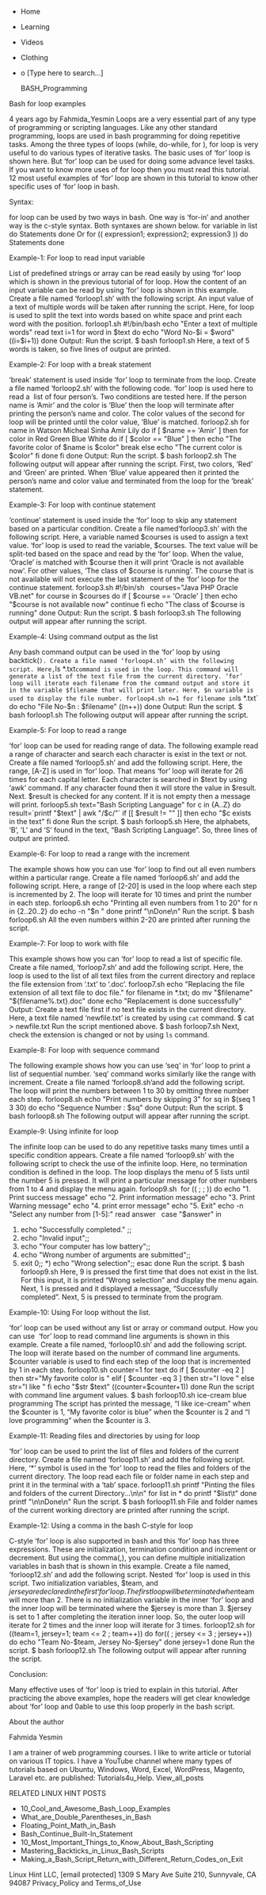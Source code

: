 





















































* Home
* Learning
* Videos
* Clothing
*
  o [Type here to search...]


   BASH_Programming


Bash for loop examples

4 years ago
by Fahmida_Yesmin
Loops are a very essential part of any type of programming or scripting
languages. Like any other standard programming, loops are used in bash
programming for doing repetitive tasks. Among the three types of loops (while,
do-while, for ), for loop is very useful to do various types of iterative
tasks. The basic uses of ‘for’ loop is shown here. But ‘for’ loop can be used
for doing some advance level tasks. If you want to know more uses of for loop
then you must read this tutorial. 12 most useful examples of ‘for’ loop are
shown in this tutorial to know other specific uses of ‘for’ loop in bash.

Syntax:

for loop can be used by two ways in bash. One way is ‘for-in’ and another way
is the c-style syntax. Both syntaxes are shown below.
for variable in list
do
Statements
done
Or
for (( expression1; expression2; expression3 ))
do
Statements
done

Example-1: For loop to read input variable

List of predefined strings or array can be read easily by using ‘for’ loop
which is shown in the previous tutorial of for loop. How the content of an
input variable can be read by using ‘for’ loop is shown in this example. Create
a file named ‘forloop1.sh’ with the following script. An input value of a text
of multiple words will be taken after running the script. Here, for loop is
used to split the text into words based on white space and print each word with
the position.
forloop1.sh
#!/bin/bash
echo "Enter a text of multiple words"
read text
i=1
for word in $text
do
echo "Word No-$i = $word"
((i=$i+1))
done
Output:
Run the script.
$ bash forloop1.sh
Here, a text of 5 words is taken, so five lines of output are printed.

Example-2: For loop with a break statement

‘break’ statement is used inside ‘for’ loop to terminate from the loop. Create
a file named ‘forloop2.sh’ with the following code. ‘for’ loop is used here to
read a  list of four person’s. Two conditions are tested here. If the person
name is ‘Amir’ and the color is ‘Blue’ then the loop will terminate after
printing the person’s name and color. The color values of the second for loop
will be printed until the color value, ‘Blue’ is matched.
forloop2.sh
for name in Watson Micheal Sinha Amir Lily
do
if [ $name == 'Amir' ]
then
for color in Red Green Blue White
do
if [ $color == "Blue" ]
then
echo "The favorite color of $name is $color"
break
else
echo "The current color is $color"
fi
done
fi
done
Output:
Run the script.
$ bash forloop2.sh
The following output will appear after running the script. First, two colors,
‘Red’ and ‘Green’ are printed. When ‘Blue’ value appeared then it printed the
person’s name and color value and terminated from the loop for the ‘break’
statement.

Example-3: For loop with continue statement

‘continue’ statement is used inside the ‘for’ loop to skip any statement based
on a particular condition. Create a file named‘forloop3.sh’ with the following
script. Here, a variable named $courses is used to assign a text value. ‘for’
loop is used to read the variable, $courses. The text value will be split-ted
based on the space and read by the ‘for’ loop. When the value, ‘Oracle’ is
matched with $course then it will print ‘Oracle is not available now’. For
other values, ‘The class of $course is running’. The course that is not
available will not execute the last statement of the ‘for’ loop for the
continue statement.
forloop3.sh
#!/bin/sh
 
courses="Java PHP Oracle VB.net"
for course in $courses
do
if [ $course == 'Oracle' ]
then
echo "$course is not available now"
continue
fi
echo "The class of $course is running"
done
Output:
Run the script.
$ bash forloop3.sh
The following output will appear after running the script.

Example-4: Using command output as the list

Any bash command output can be used in the ‘for’ loop by using backtick(`).
Create a file named ‘forloop4.sh’ with the following script. Here,`ls *.txt`
command is used in the loop. This command will generate a list of the text file
from the current directory. ‘for’ loop will iterate each filename from the
command output and store it in the variable $filename that will print later.
Here, $n variable is used to display the file number.
forloop4.sh
n=1
for filename in `ls *.txt`
do
echo "File No-$n : $filename"
((n++))
done
Output:
Run the script.
$ bash forloop1.sh
The following output will appear after running the script.

Example-5: For loop to read a range

‘for’ loop can be used for reading range of data. The following example read a
range of character and search each character is exist in the text or not.
Create a file named ‘forloop5.sh’ and add the following script. Here, the
range, [A-Z] is used in ‘for’ loop. That means ‘for’ loop will iterate for 26
times for each capital letter. Each character is searched in $text by using
‘awk’ command. If any character found then it will store the value in $result.
Next. $result is checked for any content. If it is not empty then a message
will print.
forloop5.sh
text="Bash Scripting Language"
for c in {A..Z}
do
result=`printf "$text" | awk "/$c/"`
if [[ $result != "" ]]
then
echo "$c exists in the text"
fi
done
Run the script.
$ bash forloop5.sh
Here, the alphabets, ‘B’, ‘L’ and ‘S’ found in the text, “Bash Scripting
Language”. So, three lines of output are printed.

Example-6: For loop to read a range with the increment

The example shows how you can use ‘for’ loop to find out all even numbers
within a particular range. Create a file named ‘forloop6.sh’ and add the
following script. Here, a range of [2-20] is used in the loop where each step
is incremented by 2. The loop will iterate for 10 times and print the number in
each step.
forloop6.sh
echo "Printing all even numbers from 1 to 20"
for n in {2..20..2}
do
echo -n "$n "
done
printf "\nDone\n"
Run the script.
$ bash forloop6.sh
All the even numbers within 2-20 are printed after running the script.
 

Example-7: For loop to work with file

This example shows how you can ‘for’ loop to read a list of specific file.
Create a file named, ‘forloop7.sh’ and add the following script. Here, the loop
is used to the list of all text files from the current directory and replace
the file extension from ‘.txt’ to ‘.doc’.
forloop7.sh
echo "Replacing the file extension of all text file to doc file."
for filename in *.txt; do
mv "$filename" "${filename%.txt}.doc"
done
echo "Replacement is done successfully"
Output:
Create a text file first if no text file exists in the current directory. Here,
a text file named ‘newfile.txt’ is created by using `cat` command.
$ cat > newfile.txt
Run the script mentioned above.
$ bash forloop7.sh
Next, check the extension is changed or not by using `ls` command.

Example-8: For loop with sequence command

The following example shows how you can use ‘seq‘ in ‘for’ loop to print a list
of sequential number. ‘seq’ command works similarly like the range with
increment. Create a file named ‘forloop8.sh’and add the following script. The
loop will print the numbers between 1 to 30 by omitting three number each step.
forloop8.sh
echo "Print numbers by skipping 3"
for sq in $(seq 1 3 30)
do
echo "Sequence Number : $sq"
done
Output:
Run the script.
$ bash forloop8.sh
The following output will appear after running the script.

Example-9: Using infinite for loop

The infinite loop can be used to do any repetitive tasks many times until a
specific condition appears. Create a file named ‘forloop9.sh’ with the
following script to check the use of the infinite loop. Here, no termination
condition is defined in the loop. The loop displays the menu of 5 lists until
the number 5 is pressed. It will print a particular message for other numbers
from 1 to 4 and display the menu again.
forloop9.sh 
for (( ; ; ))
do
echo "1. Print success message"
echo "2. Print information message"
echo "3. Print Warning message"
echo "4. print error message"
echo "5. Exit"
echo -n "Select any number from [1-5]:"
read answer
 
case "$answer" in
1) echo "Successfully completed." ;;
2) echo "Invalid input";;
3) echo "Your computer has low battery";;
4) echo "Wrong number of arguments are submitted";;
5) exit 0;;
*) echo "Wrong selection";;
esac
done
Run the script.
$ bash forloop9.sh
Here, 9 is pressed the first time that does not exist in the list. For this
input, it is printed “Wrong selection” and display the menu again. Next, 1 is
pressed and it displayed a message, “Successfully completed”. Next, 5 is
pressed to terminate from the program.

Example-10: Using For loop without the list.

‘for’ loop can be used without any list or array or command output. How you can
use  ‘for’ loop to read command line arguments is shown in this example. Create
a file named, ‘forloop10.sh’ and add the following script. The loop will
iterate based on the number of command line arguments. $counter variable is
used to find each step of the loop that is incremented by 1 in each step.
forloop10.sh
counter=1
for text
do
if [ $counter -eq 2 ]
then
str="My favorite color is "
elif [ $counter -eq 3 ]
then
str="I love "
else
str="I like "
fi
echo "$str $text"
((counter=$counter+1))
done
Run the script with command line argument values.
$ bash forloop10.sh ice-cream blue programming
The script has printed the message, “I like ice-cream” when the $counter is 1,
“My favorite color is blue” when the $counter is 2 and “I love programming”
when the $counter is 3.

Example-11: Reading files and directories by using for loop

‘for’ loop can be used to print the list of files and folders of the current
directory. Create a file named ‘forloop11.sh’ and add the following script.
Here, ‘*’ symbol is used in the ‘for’ loop to read the files and folders of the
current directory. The loop read each file or folder name in each step and
print it in the terminal with a ‘tab’ space.
forloop11.sh
printf "Pinting the files and folders of the current Directory...\n\n"
for list in *
do
printf "$list\t"
done
printf "\n\nDone\n"
Run the script.
$ bash forloop11.sh
File and folder names of the current working directory are printed after
running the script.

Example-12: Using a comma in the bash C-style for loop

C-style ‘for’ loop is also supported in bash and this ‘for’ loop has three
expressions. These are initialization, termination condition and increment or
decrement. But using the comma(,), you can define multiple initialization
variables in bash that is shown in this example. Create a file named,
‘forloop12.sh’ and add the following script. Nested ‘for’ loop is used in this
script. Two initialization variables, $team, and $jersey are declared in the
first ‘for’ loop. The first loop will be terminated when$team will more than 2.
There is no initialization variable in the inner ‘for’ loop and the inner loop
will be terminated where the $jersey is more than 3. $jersey is set to 1 after
completing the iteration inner loop. So, the outer loop will iterate for 2
times and the inner loop will iterate for 3 times.
forloop12.sh
for ((team=1, jersey=1; team <= 2 ; team++))
do
for(( ; jersey <= 3 ; jersey++))
do
echo "Team No-$team, Jersey No-$jersey"
done
jersey=1
done
Run the script.
$ bash forloop12.sh
The following output will appear after running the script.

Conclusion:

Many effective uses of ‘for’ loop is tried to explain in this tutorial. After
practicing the above examples, hope the readers will get clear knowledge about
‘for’ loop and 0able to use this loop properly in the bash script.


About the author


Fahmida Yesmin

I am a trainer of web programming courses. I like to write article or tutorial
on various IT topics. I have a YouTube channel where many types of tutorials
based on Ubuntu, Windows, Word, Excel, WordPress, Magento, Laravel etc. are
published: Tutorials4u_Help.
View_all_posts

RELATED LINUX HINT POSTS


* 10_Cool_and_Awesome_Bash_Loop_Examples
* What_are_Double_Parentheses_in_Bash
* Floating_Point_Math_in_Bash
* Bash_Continue_Built-In_Statement
* 10_Most_Important_Things_to_Know_About_Bash_Scripting
* Mastering_Backticks_in_Linux_Bash_Scripts
* Making_a_Bash_Script_Return_with_Different_Return_Codes_on_Exit

Linux Hint LLC, [email protected]
1309 S Mary Ave Suite 210, Sunnyvale, CA 94087
 Privacy_Policy and Terms_of_Use
